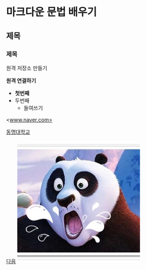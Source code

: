 # 마크다운 문법 배우기
## 제목
### 제목
원격 저장소 만들기

**원격 연결하기**
* __첫번째__
* 두번째
  * 들여쓰기

<www.naver.com>

[동명대학교](www.tu.ac.kr)

[다음](www.daum.net "여기를 클릭하면 다음으로 넘어가요")
![대체텍스트](./ㅋㅍㅍㄷ.jpg)
